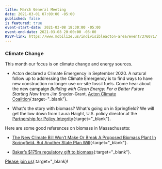 ```yaml
---
title: March General Meeting
date: 2021-03-01 07:00:00 -05:00
published: false
is featured: true
event-start-date: 2021-03-08 18:30:00 -05:00
event-end-date: 2021-03-08 20:00:00 -05:00
RSVP-link: https://www.mobilize.us/indivisibleacton-area/event/376071/
---
```


### Climate Change

This month our focus is on climate change and energy sources.

* Acton declared a Climate Emergency in September 2020. 
A natural follow up to addressing the Climate Emergency is to find ways to have new construction no longer use on-site fossil fuels. Come hear about the new campaign *Building with Clean Energy: For a Better Future Starting Now* from Jim Snyder-Grant, [Acton Climate Coalition](https://www.actonclimatecoalition.org){:target="_blank"}.   

* What's the story with biomass?  What's going on in Springfield? We will get the low down from Laura Haight, U.S. policy director at the [Partnership for Policy Integrity](https://www.pfpi.net/){:target="_blank"}.  

Here are some good references on biomass in Massachusetts:

* [The New Climate Bill Won’t Make Or Break A Proposed Biomass Plant In Springfield. But Another State Plan Will](https://www.wbur.org/earthwhile/2021/01/12/climate-bill-biomass-palmer-springfield-rec-renewable-energy-credits){:target="_blank"}.

* [Baker’s $175m regulatory gift to biomass](https://commonwealthmagazine.org/opinion/bakers-175m-regulatory-gift-to-biomass/){:target="_blank"}.

[Please join us](https://www.mobilize.us/indivisibleacton-area/event/376071/){:target="_blank}!